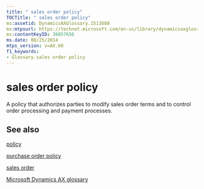 ```yaml
---
title: " sales order policy"
TOCTitle: " sales order policy"
ms:assetid: DynamicsAXGlossary.1511688
ms:mtpsurl: https://technet.microsoft.com/en-us/library/dynamicsaxglossary.1511688(v=AX.60)
ms:contentKeyID: 36057656
ms.date: 08/25/2014
mtps_version: v=AX.60
f1_keywords:
- Glossary.sales order policy
---
```


# sales order policy

A policy that authorizes parties to modify sales order terms and to control order processing and payment processes.

## See also

[policy](policy.md)

[purchase order policy](purchase-order-policy.md)

[sales order](sales-order.md)

[Microsoft Dynamics AX glossary](glossary/microsoft-dynamics-ax-glossary.md)

  


